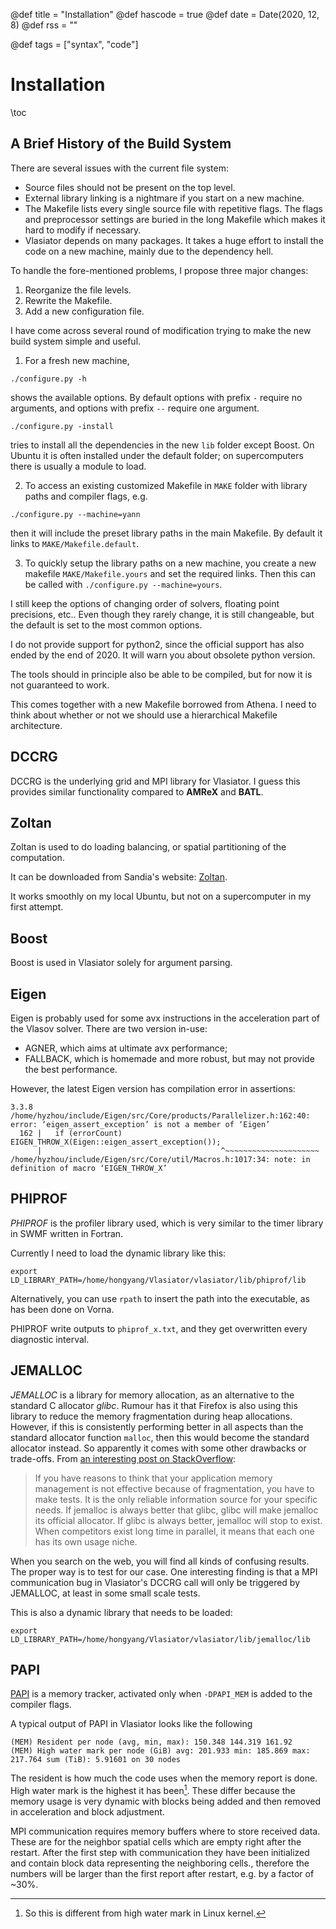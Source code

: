 @def title = "Installation"
@def hascode = true
@def date = Date(2020, 12, 8)
@def rss = ""

@def tags = ["syntax", "code"]

# Installation

\toc

## A Brief History of the Build System

There are several issues with the current file system:

* Source files should not be present on the top level.
* External library linking is a nightmare if you start on a new machine.
* The Makefile lists every single source file with repetitive flags. The flags and preprocessor settings are buried in the long Makefile which makes it hard to modify if necessary.
* Vlasiator depends on many packages. It takes a huge effort to install the code on a new machine, mainly due to the dependency hell.

To handle the fore-mentioned problems, I propose three major changes:

1. Reorganize the file levels.
2. Rewrite the Makefile.
3. Add a new configuration file.

I have come across several round of modification trying to make the new build system simple and useful.

1. For a fresh new machine,

```shell
./configure.py -h
```

shows the available options.
By default options with prefix `-` require no arguments, and options with prefix `--` require one argument.

```shell
./configure.py -install
```

tries to install all the dependencies in the new `lib` folder except Boost.
On Ubuntu it is often installed under the default folder; on supercomputers there is usually a module to load.

2. To access an existing customized Makefile in `MAKE` folder with library paths and compiler flags, e.g.

```shell
./configure.py --machine=yann
```

then it will include the preset library paths in the main Makefile.
By default it links to `MAKE/Makefile.default`.

3. To quickly setup the library paths on a new machine, you create a new makefile `MAKE/Makefile.yours` and set the required links.
Then this can be called with `./configure.py --machine=yours`.

I still keep the options of changing order of solvers, floating point precisions, etc.. Even though they rarely change, it is still changeable, but the default is set to the most common options.

I do not provide support for python2, since the official support has also ended by the end of 2020.
It will warn you about obsolete python version.

The tools should in principle also be able to be compiled, but for now it is not guaranteed to work.

This comes together with a new Makefile borrowed from Athena. I need to think about whether or not we should use a hierarchical Makefile architecture.

## DCCRG

DCCRG is the underlying grid and MPI library for Vlasiator. I guess this provides similar functionality compared to **AMReX** and **BATL**.

## Zoltan

Zoltan is used to do loading balancing, or spatial partitioning of the computation.

It can be downloaded from Sandia's website: [Zoltan](http://cs.sandia.gov/Zoltan/Zoltan_Distributions/zoltan_distrib_v3.83.tar.gz).

It works smoothly on my local Ubuntu, but not on a supercomputer in my first attempt.

## Boost

Boost is used in Vlasiator solely for argument parsing.

## Eigen

Eigen is probably used for some avx instructions in the acceleration part of the Vlasov solver.
There are two version in-use:

* AGNER, which aims at ultimate avx performance;
* FALLBACK, which is homemade and more robust, but may not provide the best performance.

However, the latest Eigen version has compilation error in assertions:

```shell
3.3.8
/home/hyzhou/include/Eigen/src/Core/products/Parallelizer.h:162:40: error: ‘eigen_assert_exception’ is not a member of ‘Eigen’
  162 |   if (errorCount) EIGEN_THROW_X(Eigen::eigen_assert_exception());
      |                                        ^~~~~~~~~~~~~~~~~~~~~~
/home/hyzhou/include/Eigen/src/Core/util/Macros.h:1017:34: note: in definition of macro ‘EIGEN_THROW_X’
```

## PHIPROF

_PHIPROF_ is the profiler library used, which is very similar to the timer library in SWMF written in Fortran.

Currently I need to load the dynamic library like this:

```
export LD_LIBRARY_PATH=/home/hongyang/Vlasiator/vlasiator/lib/phiprof/lib
```

Alternatively, you can use `rpath` to insert the path into the executable, as has been done on Vorna.

PHIPROF write outputs to `phiprof_x.txt`, and they get overwritten every diagnostic interval.

## JEMALLOC

_JEMALLOC_ is a library for memory allocation, as an alternative to the standard C allocator _glibc_.
Rumour has it that Firefox is also using this library to reduce the memory fragmentation during heap allocations.
However, if this is consistently performing better in all aspects than the standard allocator function `malloc`, then this would become the standard allocator instead. So apparently it comes with some other drawbacks or trade-offs.
From [an interesting post on StackOverflow](https://stackoverflow.com/questions/13027475/cpu-and-memory-usage-of-jemalloc-as-compared-to-glibc-malloc):
> If you have reasons to think that your application memory management is not effective because of fragmentation, you have to make tests. It is the only reliable information source for your specific needs. If jemalloc is always better that glibc, glibc will make jemalloc its official allocator. If glibc is always better, jemalloc will stop to exist. When competitors exist long time in parallel, it means that each one has its own usage niche.

When you search on the web, you will find all kinds of confusing results. The proper way is to test for our case.
One interesting finding is that a MPI communication bug in Vlasiator's DCCRG call will only be triggered by JEMALLOC, at least in some small scale tests.

This is also a dynamic library that needs to be loaded:

```
export LD_LIBRARY_PATH=/home/hongyang/Vlasiator/vlasiator/lib/jemalloc/lib
```

## PAPI

[PAPI](http://icl.cs.utk.edu/papi/) is a memory tracker, activated only when `-DPAPI_MEM` is added to the compiler flags.

A typical output of PAPI in Vlasiator looks like the following

```
(MEM) Resident per node (avg, min, max): 150.348 144.319 161.92
(MEM) High water mark per node (GiB) avg: 201.933 min: 185.869 max: 217.764 sum (TiB): 5.91601 on 30 nodes
```

The resident is how much the code uses when the memory report is done. High water mark is the highest it has been[^1]. These differ because the memory usage is very dynamic with blocks being added and then removed in acceleration and block adjustment. 

[^1]: So this is different from high water mark in Linux kernel.

MPI communication requires memory buffers where to store received data. These are for the neighbor spatial cells which are empty right after the restart. After the first step with communication they have been initialized and contain block data representing the neighboring cells., therefore the numbers will be larger than the first report after restart, e.g. by a factor of ~30%.